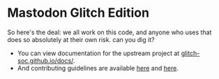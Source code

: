 # Mastodon Glitch Edition

So here's the deal: we all work on this code, and anyone who uses that does so absolutely at their own risk. can you dig it?

- You can view documentation for the upstream project at [glitch-soc.github.io/docs/](https://glitch-soc.github.io/docs/).
- And contributing guidelines are available [here](CONTRIBUTING.md) and [here](https://glitch-soc.github.io/docs/contributing/).
